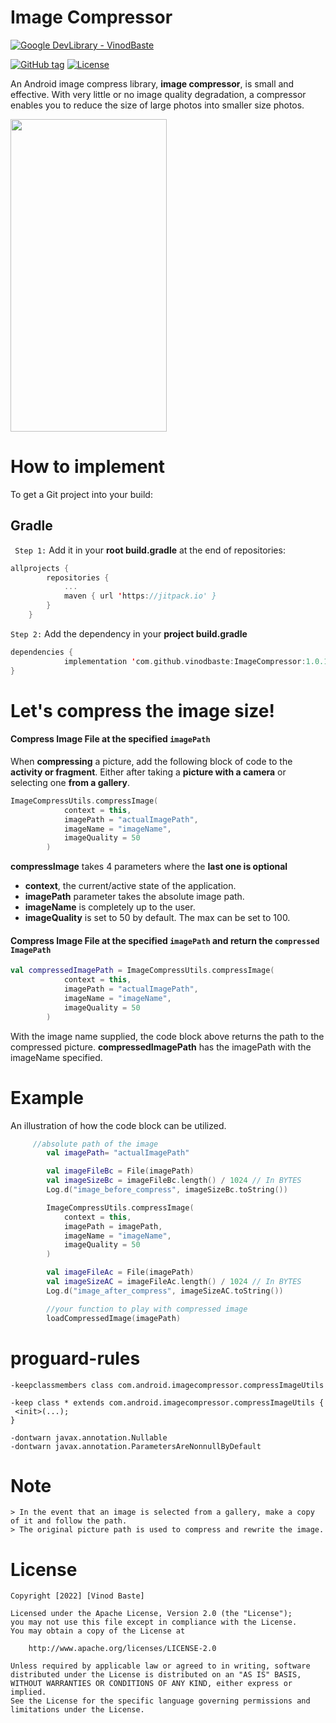 # Image Compressor

[![Google DevLibrary - VinodBaste](https://img.shields.io/badge/Google_DevLibrary-VinodBaste-ea9f2d?logo=<svg+role%3D"img"+viewBox%3D"0+0+24+24"+xmlns%3D"http%3A%2F%2Fwww.w3.org%2F2000%2Fsvg"><title>Android<%2Ftitle><path+d%3D"M17.523+15.3414c-.5511+0-.9993-.4486-.9993-.9997s.4483-.9993.9993-.9993c.5511+0+.9993.4483.9993.9993.0001.5511-.4482.9997-.9993.9997m-11.046+0c-.5511+0-.9993-.4486-.9993-.9997s.4482-.9993.9993-.9993c.5511+0+.9993.4483.9993.9993+0+.5511-.4483.9997-.9993.9997m11.4045-6.02l1.9973-3.4592a.416.416+0+00-.1521-.5676.416.416+0+00-.5676.1521l-2.0223+3.503C15.5902+8.2439+13.8533+7.8508+12+7.8508s-3.5902.3931-5.1367+1.0989L4.841+5.4467a.4161.4161+0+00-.5677-.1521.4157.4157+0+00-.1521.5676l1.9973+3.4592C2.6889+11.1867.3432+14.6589+0+18.761h24c-.3435-4.1021-2.6892-7.5743-6.1185-9.4396"%2F><%2Fsvg>&logoColor=30DC80)](https://devlibrary.withgoogle.com/products/android/repos/vinodbaste-Image-compressor)

[![GitHub tag](https://img.shields.io/github/tag/vinodbaste/image-compressor?include_prereleases=&sort=semver&color=blue)](https://github.com/vinodbaste/image-compressor/releases/)
[![License](https://img.shields.io/badge/License-Apache_2.0-blue)](#license)

An Android image compress library, **image compressor**, is small and effective. With very little or no image quality degradation, a compressor enables you to reduce the size of large photos into smaller size photos.

<img src = "https://raw.githubusercontent.com/vinodbaste/ImageCompressor/main/image%20(2)_google-pixel4xl-clearlywhite-portrait.jpg" width = 250 height = 500 />

# How to implement
To get a Git project into your build:
## Gradle
` Step 1:` Add it in your **root build.gradle**  at the end of repositories:
```kotlin
allprojects {
		repositories {
			...
			maven { url 'https://jitpack.io' }
		}
	}
```

`Step 2:` Add the dependency in your **project build.gradle**
```kotlin
dependencies {
	        implementation 'com.github.vinodbaste:ImageCompressor:1.0.1'
}
```
# Let's compress the image size!
#### Compress Image File at the specified `imagePath`
When **compressing** a picture, add the following block of code to the **activity or fragment**. Either after taking a **picture with a camera** or selecting one **from a gallery**.
```kotlin
ImageCompressUtils.compressImage(
            context = this,
            imagePath = "actualImagePath",
            imageName = "imageName",
            imageQuality = 50
        )
```
**compressImage** takes 4 parameters where the **last one is optional**
* **context**, the current/active state of the application.
* **imagePath** parameter takes the absolute image path.
* **imageName** is completely up to the user.
* **imageQuality** is set to 50 by default. The max can be set to 100.

#### Compress Image File at the specified `imagePath` and return the `compressed ImagePath`
```kotlin
val compressedImagePath = ImageCompressUtils.compressImage(
            context = this,
            imagePath = "actualImagePath",
            imageName = "imageName",
            imageQuality = 50
        )
```
With the image name supplied, the code block above returns the path to the compressed picture.
**compressedImagePath** has the imagePath with the imageName specified.

# Example
An illustration of how the code block can be utilized.
```kotlin
 	 //absolute path of the image
        val imagePath= "actualImagePath"

        val imageFileBc = File(imagePath)
        val imageSizeBc = imageFileBc.length() / 1024 // In BYTES
        Log.d("image_before_compress", imageSizeBc.toString())

        ImageCompressUtils.compressImage(
            context = this,
            imagePath = imagePath,
            imageName = "imageName",
            imageQuality = 50
        )

        val imageFileAc = File(imagePath)
        val imageSizeAC = imageFileAc.length() / 1024 // In BYTES
        Log.d("image_after_compress", imageSizeAC.toString())

        //your function to play with compressed image
        loadCompressedImage(imagePath) 
```
# proguard-rules
```
-keepclassmembers class com.android.imagecompressor.compressImageUtils

-keep class * extends com.android.imagecompressor.compressImageUtils {
 <init>(...);
}

-dontwarn javax.annotation.Nullable
-dontwarn javax.annotation.ParametersAreNonnullByDefault
```

# Note
```
> In the event that an image is selected from a gallery, make a copy of it and follow the path.
> The original picture path is used to compress and rewrite the image.
```
# License
```
Copyright [2022] [Vinod Baste]

Licensed under the Apache License, Version 2.0 (the "License");
you may not use this file except in compliance with the License.
You may obtain a copy of the License at

    http://www.apache.org/licenses/LICENSE-2.0

Unless required by applicable law or agreed to in writing, software
distributed under the License is distributed on an "AS IS" BASIS,
WITHOUT WARRANTIES OR CONDITIONS OF ANY KIND, either express or implied.
See the License for the specific language governing permissions and
limitations under the License.
```


